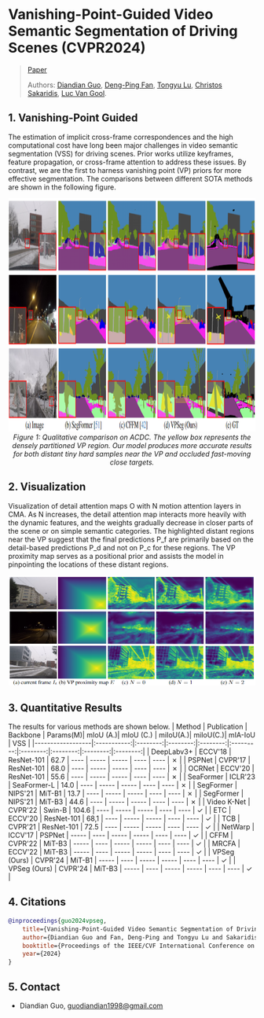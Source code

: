 # Vanishing-Point-Guided Video Semantic Segmentation of Driving Scenes (CVPR2024)
> [Paper](https://arxiv.org/pdf/2401.15261.pdf)
> 
> Authors:
> [Diandian Guo](https://www.linkedin.com/in/diandian-guo-062000228/), 
> [Deng-Ping Fan](https://dengpingfan.github.io/),
> [Tongyu Lu](https://lucainiaoge.github.io/),
> [Christos Sakaridis](https://people.ee.ethz.ch/~csakarid/), 
> [Luc Van Gool](https://ee.ethz.ch/the-department/faculty/professors/person-detail.OTAyMzM=.TGlzdC80MTEsMTA1ODA0MjU5.html).
>
## 1. Vanishing-Point Guided
The estimation of implicit cross-frame correspondences and the high computational cost have long been major challenges in video semantic segmentation (VSS) for driving scenes. 
Prior works utilize keyframes, feature propagation, or cross-frame attention to address these issues.
By contrast, we are the first to harness vanishing point (VP) priors for more effective segmentation. The comparisons between different SOTA methods are shown in the following figure.
<p align="center">
    <img src="./figs/git_compare.png" width="960" height="475"/> <br />
    <em> 
    Figure 1: Qualitative comparison on ACDC. The yellow box represents the densely partitioned VP region. Our model produces more accurate results for both distant tiny hard samples near the VP and occluded fast-moving close targets.
    </em>
</p>

## 2. Visualization
Visualization of detail attention maps O with N motion attention layers in CMA. As N increases, the detail attention map interacts more heavily with the dynamic features, and the weights gradually decrease in closer parts of the scene or on simple semantic categories. The highlighted distant regions near the VP suggest that the final predictions P_f are primarily based on the detail-based predictions P_d and not on P_c for these regions. The VP proximity map serves as a positional prior and assists the model in pinpointing the locations of these distant regions.
<p align="center">
    <img src="./figs/git_vis2.png" /> <br />
</p>

## 3. Quantitative Results
The results for various methods are shown below.
| Method           | Publication | Backbone | Params(M)| mIoU (A.)| mIoU (C.) | miIoU(A.)| miIoU(C.)| mIA-IoU  |    VSS   |
|------------------|:-----------:|:--------:|:--------:|:--------:|:---------:|:--------:|:--------:|:--------:|:--------:|
| DeepLabv3+       |   ECCV'18   | ResNet-101  |  62.7   |   ----   |   -----   |  -----   |   ----   |   ----   |  &cross; |
| PSPNet           |   CVPR'17   | ResNet-101  |  68.0   |   ----   |   -----   |  -----   |   ----   |   ----   |  &cross; |
| OCRNet           |   ECCV'20   | ResNet-101  |  55.6   |   ----   |   -----   |  -----   |   ----   |   ----   |  &cross; |
| SeaFormer        |   ICLR'23   | SeaFormer-L |  14.0   |   ----   |   -----   |  -----   |   ----   |   ----   |  &cross; |
| SegFormer        |   NIPS'21   |   MiT-B1    |  13.7   |   ----   |   -----   |  -----   |   ----   |   ----   |  &cross; |
| SegFormer        |   NIPS'21   |   MiT-B3    |  44.6   |   ----   |   -----   |  -----   |   ----   |   ----   |  &cross; |
| Video K-Net      |   CVPR'22   |   Swin-B    |  104.6   |   ----   |   -----   |  -----   |   ----   |   ----   |  &check; |
| ETC              |   ECCV'20   | ResNet-101  |  68,1   |   ----   |   -----   |  -----   |   ----   |   ----   |  &check; |
| TCB              |   CVPR'21   | ResNet-101  |  72.5   |   ----   |   -----   |  -----   |   ----   |   ----   |  &check; |
| NetWarp          |   ICCV'17   |   PSPNet    |  -----   |   ----   |   -----   |  -----   |   ----   |   ----   |  &check; |
| CFFM             |   CVPR'22   |   MiT-B3    |  -----   |   ----   |   -----   |  -----   |   ----   |   ----   |  &check; |
| MRCFA            |   ECCV'22   |   MiT-B3    |  -----   |   ----   |   -----   |  -----   |   ----   |   ----   |  &check; |
| VPSeg (Ours)     |   CVPR'24   |   MiT-B1    |  -----   |   ----   |   -----   |  -----   |   ----   |   ----   |  &check; |
| VPSeg (Ours)     |   CVPR'24   |   MiT-B3    |  -----   |   ----   |   -----   |  -----   |   ----   |   ----   |  &check; |

## 4. Citations
```bibtex
@inproceedings{guo2024vpseg,
    title={Vanishing-Point-Guided Video Semantic Segmentation of Driving Scenes},
    author={Diandian Guo and Fan, Deng-Ping and Tongyu Lu and Sakaridis, Christos and Van Gool, Luc},
    booktitle={Proceedings of the IEEE/CVF International Conference on Computer Vision and Patern Recognition (CVPR)},
    year={2024}
}
```
## 5. Contact
- Diandian Guo, guodiandian1998@gmail.com
